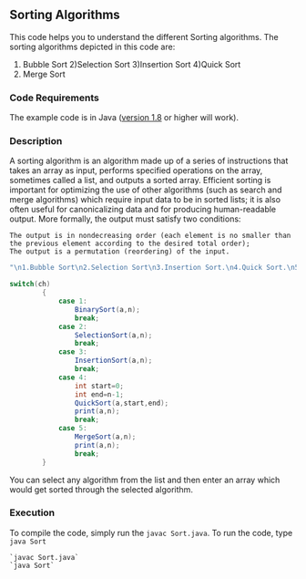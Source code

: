 ## Sorting Algorithms
This code helps you to understand the different Sorting algorithms. The sorting algorithms depicted in this code are:
1) Bubble Sort
2)Selection Sort
3)Insertion Sort
4)Quick Sort
5) Merge Sort

### Code Requirements
The example code is in Java ([version 1.8](https://java.com/en/download/) or higher will work). 

### Description
A sorting algorithm is an algorithm made up of a series of instructions that takes an array as input, performs specified operations on the array, sometimes called a list, and outputs a sorted array.
 Efficient sorting is important for optimizing the use of other algorithms (such as search and merge algorithms) which require input data to be in sorted lists; it is also often useful for canonicalizing data and for producing human-readable output. More formally, the output must satisfy two conditions:

    The output is in nondecreasing order (each element is no smaller than the previous element according to the desired total order);
    The output is a permutation (reordering) of the input.


```java
"\n1.Bubble Sort\n2.Selection Sort\n3.Insertion Sort.\n4.Quick Sort.\n5.Merge Sort.\n6.Exit."

switch(ch)
		{
			case 1:
				BinarySort(a,n);
				break;
			case 2:
				SelectionSort(a,n);
				break;
			case 3:
				InsertionSort(a,n);
				break;
			case 4:
				int start=0;
				int end=n-1;
				QuickSort(a,start,end);
				print(a,n);
				break;
			case 5:
				MergeSort(a,n);
				print(a,n);	
				break;
		}
``` 
You can select any algorithm from the list and then enter an array which would get sorted through the selected algorithm.

### Execution
To compile the code, simply run the `javac Sort.java`.
To run the code, type `java Sort`

```
`javac Sort.java`
`java Sort`
```
